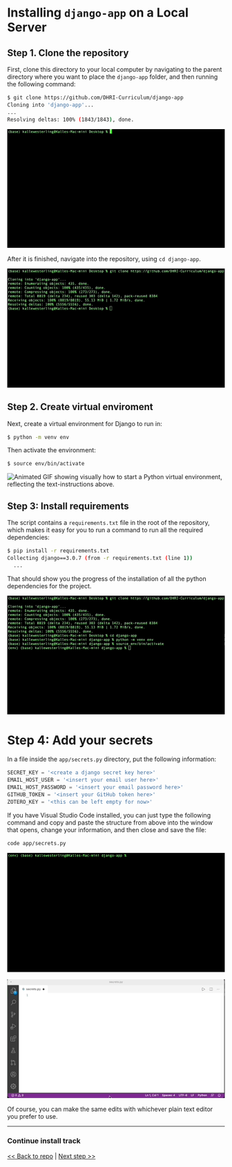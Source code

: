 # Installing `django-app` on a Local Server

## Step 1. Clone the repository

First, clone this directory to your local computer by navigating to the parent directory where you want to place the `django-app` folder, and then running the following command:

```sh
$ git clone https://github.com/DHRI-Curriculum/django-app
Cloning into 'django-app'...
...
Resolving deltas: 100% (1843/1843), done.
```

![Animated GIF showing the result from running the `git clone` command above, illustrating the text-representation above.](images/01-clone.gif)

After it is finished, navigate into the repository, using `cd django-app`.

![Animated GIF showing the `cd django-app` command.](images/02-cd-django-app.gif)

## Step 2. Create virtual enviroment

Next, create a virtual environment for Django to run in:

```sh
$ python -m venv env
```

Then activate the environment:

```sh
$ source env/bin/activate
```

![Animated GIF showing visually how to start a Python virtual environment, reflecting the text-instructions above.](images/03-virtual-environment.gif)

## Step 3: Install requirements

The script contains a `requirements.txt` file in the root of the repository, which makes it easy for you to run a command to run all the required dependencies:

```sh
$ pip install -r requirements.txt
Collecting django==3.0.7 (from -r requirements.txt (line 1))
  ...
```

That should show you the progress of the installation of all the python dependencies for the project.

![Animated GIF showing the result of the `pip install` command from the example above.](images/04-pip-install.gif)

# Step 4: Add your secrets

In a file inside the `app/secrets.py` directory, put the following information:

```py
SECRET_KEY = '<create a django secret key here>'
EMAIL_HOST_USER = '<insert your email user here>'
EMAIL_HOST_PASSWORD = '<insert your email password here>'
GITHUB_TOKEN = '<insert your GitHub token here>'
ZOTERO_KEY = '<this can be left empty for now>'
```

If you have Visual Studio Code installed, you can just type the following command and copy and paste the structure from above into the window that opens, change your information, and then close and save the file:

```sh
code app/secrets.py
```

![Animated GIF showing the `code app/secrets.py` command](images/05-create-secrets.gif)

![Animated GIF showing the `code app/secrets.py` command](images/06-secrets.gif)

Of course, you can make the same edits with whichever plain text editor you prefer to use.

---

### Continue install track

[<< Back to repo](https://github.com/DHRI-Curriculum/django-app/tree/alpha-3) | [Next step >>](populate.md)